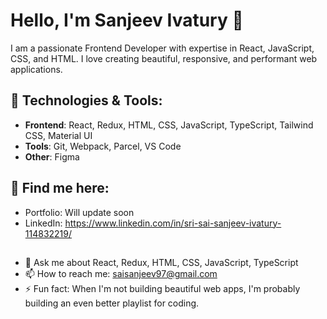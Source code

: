 # Hello, I'm Sanjeev Ivatury 👋

I am a passionate Frontend Developer with expertise in React, JavaScript, CSS, and HTML. I love creating beautiful, responsive, and performant web applications.

## 🚀 Technologies & Tools:
- **Frontend**: React, Redux, HTML, CSS, JavaScript, TypeScript, Tailwind CSS, Material UI
- **Tools**: Git, Webpack, Parcel, VS Code
- **Other**: Figma

## 🔗 Find me here:
- Portfolio: Will update soon
- LinkedIn: https://www.linkedin.com/in/sri-sai-sanjeev-ivatury-114832219/

##

- 💬 Ask me about React, Redux, HTML, CSS, JavaScript, TypeScript
- 📫 How to reach me: saisanjeev97@gmail.com
- ⚡ Fun fact: When I'm not building beautiful web apps, I'm probably building an even better playlist for coding.
